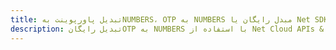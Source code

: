 ---title: تبدیل پاورپوینت بهNUMBERS، OTP به NUMBERS مبدل رایگان یا Net SDKdescription: تبدیل رایگانOTP به NUMBERS با استفاده از Net Cloud APIs & SDK. همچنین اسناد Microsoft PowerPoint را در Cloud ایجاد، ویرایش و رندر کنید.---